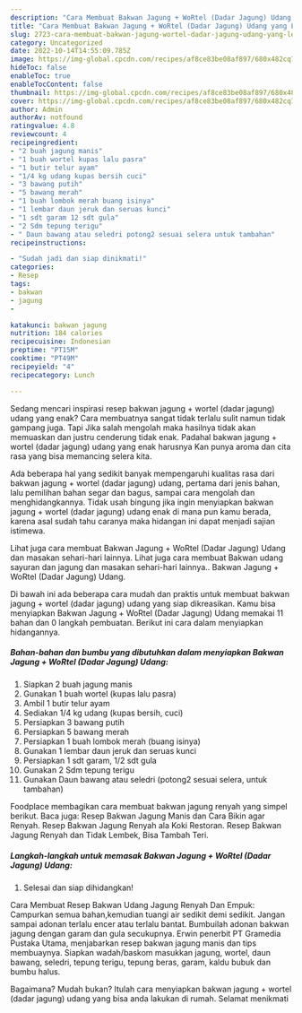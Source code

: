 ```yaml
---
description: "Cara Membuat Bakwan Jagung + WoRtel (Dadar Jagung) Udang yang Lezat Sekali, Buat Buka Puasa Bikin Ngiler"
title: "Cara Membuat Bakwan Jagung + WoRtel (Dadar Jagung) Udang yang Lezat Sekali, Buat Buka Puasa Bikin Ngiler"
slug: 2723-cara-membuat-bakwan-jagung-wortel-dadar-jagung-udang-yang-lezat-sekali-buat-buka-puasa-bikin-ngiler
category: Uncategorized
date: 2022-10-14T14:55:09.785Z
image: https://img-global.cpcdn.com/recipes/af8ce83be08af897/680x482cq70/bakwan-jagung-wortel-dadar-jagung-udang-foto-resep-utama.jpg
hideToc: false
enableToc: true
enableTocContent: false
thumbnail: https://img-global.cpcdn.com/recipes/af8ce83be08af897/680x482cq70/bakwan-jagung-wortel-dadar-jagung-udang-foto-resep-utama.jpg
cover: https://img-global.cpcdn.com/recipes/af8ce83be08af897/680x482cq70/bakwan-jagung-wortel-dadar-jagung-udang-foto-resep-utama.jpg
author: Admin
authorAv: notfound
ratingvalue: 4.8
reviewcount: 4
recipeingredient:
- "2 buah jagung manis"
- "1 buah wortel kupas lalu pasra"
- "1 butir telur ayam"
- "1/4 kg udang kupas bersih cuci"
- "3 bawang putih"
- "5 bawang merah"
- "1 buah lombok merah buang isinya"
- "1 lembar daun jeruk dan seruas kunci"
- "1 sdt garam 12 sdt gula"
- "2 Sdm tepung terigu"
- " Daun bawang atau seledri potong2 sesuai selera untuk tambahan"
recipeinstructions:

- "Sudah jadi dan siap dinikmati!"
categories:
- Resep
tags:
- bakwan
- jagung
- 

katakunci: bakwan jagung  
nutrition: 184 calories
recipecuisine: Indonesian
preptime: "PT15M"
cooktime: "PT49M"
recipeyield: "4"
recipecategory: Lunch

---
```



Sedang mencari inspirasi resep bakwan jagung + wortel (dadar jagung) udang yang enak? Cara membuatnya sangat tidak terlalu sulit namun tidak gampang juga. Tapi Jika salah mengolah maka hasilnya tidak akan memuaskan dan justru cenderung tidak enak. Padahal bakwan jagung + wortel (dadar jagung) udang yang enak harusnya Kan punya aroma dan cita rasa yang bisa memancing selera kita.


Ada beberapa hal yang sedikit banyak mempengaruhi kualitas rasa dari bakwan jagung + wortel (dadar jagung) udang, pertama dari jenis bahan, lalu pemilihan bahan segar dan bagus, sampai cara mengolah dan menghidangkannya. Tidak usah bingung jika ingin menyiapkan bakwan jagung + wortel (dadar jagung) udang enak di mana pun kamu berada, karena asal sudah tahu caranya maka hidangan ini dapat menjadi sajian istimewa.

Lihat juga cara membuat Bakwan Jagung + WoRtel (Dadar Jagung) Udang dan masakan sehari-hari lainnya. Lihat juga cara membuat Bakwan udang sayuran dan jagung dan masakan sehari-hari lainnya.. Bakwan Jagung + WoRtel (Dadar Jagung) Udang.


Di bawah ini ada beberapa cara mudah dan praktis untuk membuat bakwan jagung + wortel (dadar jagung) udang yang siap dikreasikan. Kamu bisa menyiapkan Bakwan Jagung + WoRtel (Dadar Jagung) Udang memakai 11 bahan dan 0 langkah pembuatan. Berikut ini cara dalam menyiapkan hidangannya.

<!--inarticleads1-->

##### Bahan-bahan dan bumbu yang dibutuhkan dalam menyiapkan Bakwan Jagung + WoRtel (Dadar Jagung) Udang:

1. Siapkan 2 buah jagung manis
1. Gunakan 1 buah wortel (kupas lalu pasra)
1. Ambil 1 butir telur ayam
1. Sediakan 1/4 kg udang (kupas bersih, cuci)
1. Persiapkan 3 bawang putih
1. Persiapkan 5 bawang merah
1. Persiapkan 1 buah lombok merah (buang isinya)
1. Gunakan 1 lembar daun jeruk dan seruas kunci
1. Persiapkan 1 sdt garam, 1/2 sdt gula
1. Gunakan 2 Sdm tepung terigu
1. Gunakan  Daun bawang atau seledri (potong2 sesuai selera, untuk tambahan)


Foodplace membagikan cara membuat bakwan jagung renyah yang simpel berikut. Baca juga: Resep Bakwan Jagung Manis dan Cara Bikin agar Renyah. Resep Bakwan Jagung Renyah ala Koki Restoran. Resep Bakwan Jagung Renyah dan Tidak Lembek, Bisa Tambah Teri. 

<!--inarticleads2-->

##### Langkah-langkah untuk memasak Bakwan Jagung + WoRtel (Dadar Jagung) Udang:


1. Selesai dan siap dihidangkan!

Cara Membuat Resep Bakwan Udang Jagung Renyah Dan Empuk: Campurkan semua bahan,kemudian tuangi air sedikit demi sedikit. Jangan sampai adonan terlalu encer atau terlalu bantat. Bumbuilah adonan bakwan jagung dengan garam dan gula secukupnya. Erwin penerbit PT Gramedia Pustaka Utama, menjabarkan resep bakwan jagung manis dan tips membuaynya. Siapkan wadah/baskom masukkan jagung, wortel, daun bawang, seledri, tepung terigu, tepung beras, garam, kaldu bubuk dan bumbu halus. 

Bagaimana? Mudah bukan? Itulah cara menyiapkan bakwan jagung + wortel (dadar jagung) udang yang bisa anda lakukan di rumah. Selamat menikmati
